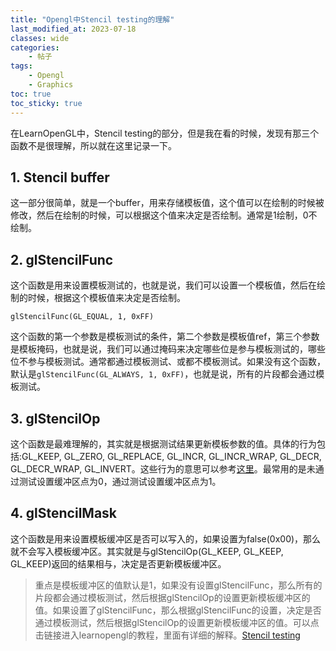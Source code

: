 ```yaml
---
title: "Opengl中Stencil testing的理解"
last_modified_at: 2023-07-18
classes: wide
categories:
    - 帖子
tags:  
    - Opengl
    - Graphics
toc: true
toc_sticky: true
---
```


在LearnOpenGL中，Stencil testing的部分，但是我在看的时候，发现有那三个函数不是很理解，所以就在这里记录一下。

## 1. Stencil buffer
这一部分很简单，就是一个buffer，用来存储模板值，这个值可以在绘制的时候被修改，然后在绘制的时候，可以根据这个值来决定是否绘制。通常是1绘制，0不绘制。

## 2. glStencilFunc
这个函数是用来设置模板测试的，也就是说，我们可以设置一个模板值，然后在绘制的时候，根据这个模板值来决定是否绘制。

`glStencilFunc(GL_EQUAL, 1, 0xFF)`

这个函数的第一个参数是模板测试的条件，第二个参数是模板值ref，第三个参数是模板掩码，也就是说，我们可以通过掩码来决定哪些位是参与模板测试的，哪些位不参与模板测试。通常都通过模板测试、或都不模板测试。如果没有这个函数，默认是`glStencilFunc(GL_ALWAYS, 1, 0xFF)`，也就是说，所有的片段都会通过模板测试。

## 3. glStencilOp

这个函数是最难理解的，其实就是根据测试结果更新模板参数的值。具体的行为包括:GL_KEEP, GL_ZERO, GL_REPLACE, GL_INCR, GL_INCR_WRAP, GL_DECR, GL_DECR_WRAP, GL_INVERT。这些行为的意思可以参考[这里](https://www.khronos.org/registry/OpenGL-Refpages/gl4/html/glStencilOp.xhtml)。最常用的是未通过测试设置缓冲区点为0，通过测试设置缓冲区点为1。

## 4. glStencilMask

这个函数是用来设置模板缓冲区是否可以写入的，如果设置为false(0x00)，那么就不会写入模板缓冲区。其实就是与glStencilOp(GL_KEEP, GL_KEEP, GL_KEEP)返回的结果相与，决定是否更新模板缓冲区。


>重点是模板缓冲区的值默认是1，如果没有设置glStencilFunc，那么所有的片段都会通过模板测试，然后根据glStencilOp的设置更新模板缓冲区的值。如果设置了glStencilFunc，那么根据glStencilFunc的设置，决定是否通过模板测试，然后根据glStencilOp的设置更新模板缓冲区的值。可以点击链接进入learnopengl的教程，里面有详细的解释。[Stencil testing](https://learnopengl.com/Advanced-OpenGL/Stencil-testing)